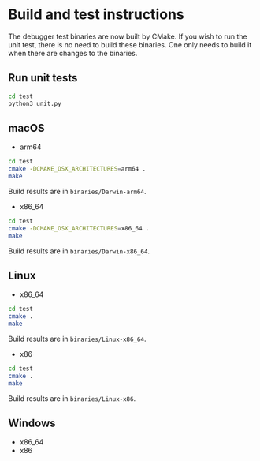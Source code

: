 # Build and test instructions

The debugger test binaries are now built by CMake. If you wish to run the unit test, there is no need to build these binaries. One only needs to build it when there are changes to the binaries.

## Run unit tests
```zsh
cd test
python3 unit.py
```

## macOS

- arm64
```zsh
cd test
cmake -DCMAKE_OSX_ARCHITECTURES=arm64 .
make
```
Build results are in `binaries/Darwin-arm64`.
- x86_64
```zsh
cd test
cmake -DCMAKE_OSX_ARCHITECTURES=x86_64 .
make
```
Build results are in `binaries/Darwin-x86_64`.

## Linux
- x86_64
```Bash
cd test
cmake .
make
```
Build results are in `binaries/Linux-x86_64`.
- x86
```Bash
cd test
cmake .
make
```
Build results are in `binaries/Linux-x86`.

## Windows
- x86_64
- x86